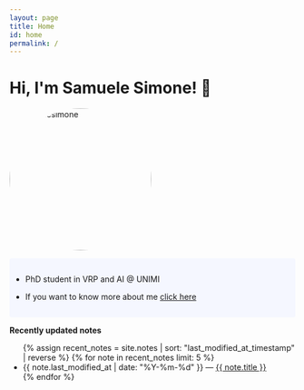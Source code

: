 ```yaml
---
layout: page
title: Home
id: home
permalink: /
---
```


# Hi, I'm Samuele Simone! 🌱
  <img style="border-radius: 50%; width:250px; height:250px" src="https://avatars.githubusercontent.com/u/33575158?v=4" alt="samuelesimone">

  <ul style="padding: 1em 1em; background: #f5f7ff; border-radius: 4px;">
    <li style="margin: 1em">PhD student in VRP and AI @ UNIMI</li>
    <li style="margin: 1em">If you want to know more about me <a class="internal-link" href="{{ site.baseurl }}/about">click here</a></li>
  </ul>


<strong>Recently updated notes</strong>

<ul>
  {% assign recent_notes = site.notes | sort: "last_modified_at_timestamp" | reverse %}
  {% for note in recent_notes limit: 5 %}
    <li>
      {{ note.last_modified_at | date: "%Y-%m-%d" }} — <a class="internal-link" href="{{ site.baseurl }}{{ note.url }}">{{ note.title }}</a>
    </li>
  {% endfor %}
</ul>

<style>
  .wrapper {
    max-width: 46em;
  }
</style>
